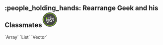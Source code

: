 <h2>:people_holding_hands: Rearrange Geek and his Classmates<img src="https://github.com/guru-shreyansh/GeeksforGeeks-30-Days-of-Code/blob/main/!DOC!/Easy%231.png" width="50"></h2>
`Array` 
`List` 
`Vector`
